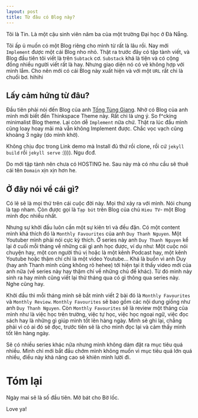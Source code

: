 ```yaml
---
layout: post
title: Từ đâu có Blog này?
---
```


Tôi là Tin. Là một cậu sinh viên năm ba của một trường Đại học ở Đà Nẵng. 

Tôi ấp ủ muốn có một Blog riêng cho mình từ rất là lâu rồi. Nay mới `Implement` được một cái Blog nho nhỏ. Thật ra trước đây có tập tành viết, và Blog đầu tiên tôi viết là trên `Subtack` cơ. `Substack` khá là tiện và có cộng đồng nhiều người viết rất là hay. Nhưng giao diện nó có vẻ không hợp với mình lắm. Cho nên mới có cái Blog này xuất hiện và với một `URL` rất chi là chuối bơ. hihihi

## Lấy cảm hứng từ đâu?
Đầu tiên phải nói đến Blog của anh [Tống Tùng Giang](https://tongtunggiang.com/vi/). Nhờ có Blog của anh mình mới biết đến Thinkspace Theme này. Rất chi là ưng ý. So f^cking minimalist Blog theme. Lại còn dễ `Implement` nữa chứ. Thật ra lúc đầu mình cũng loay hoay mãi mà vẫn không Implement được. Chắc vọc vạch cũng khoảng 3 ngày (do mình khờ).

Không chịu đọc trong Link demo mà Install đủ thứ rồi clone, rồi cứ `jekyll build` rồi `jekyll serve` :)))). Ngu đcđ.

Do mới tập tành nên chưa có HOSTING he. Sau này mà có nhu cầu sẽ thuê cái tên `Domain` xịn xịn hơn he.

## Ở đây nói về cái gì?
Có lẽ sẽ là mọi thứ trên cái cuộc đời này. Mọi thứ xảy ra với mình. Nói chung là tạp nham. Còn được gọi là `Tạp bút` trên Blog của chú `Hieu TV`- một Blog mình đọc nhiều nhất.

Nhưng sự khởi đầu luôn cần một sự kiên trì và đều đặn. Có một content mình khá thích đó là `Monthly Favourites` của anh `Duy Thanh Nguyen`. Một Youtuber mình phải nói cực kỳ thích. Ở series này anh `Duy Thanh Nguyen` kể lại ở cuối mỗi tháng về những cái gì anh học được, ví dụ như: Một cuộc nói chuyện hay, một con người thú vị hoặc là một kênh Podcast hay, một kênh Youtube hoặc thậm chí chỉ là một video Youtube... Khá là buồn vì anh Duy (hay anh Thanh mình cũng không rõ hehee) tới hiện tại ít thấy video mới của anh nữa (về series này hay thậm chí về những chủ đề khác). Từ đó mình nảy sinh ra hay mình cũng viết lại thử tháng qua có gì thông qua series này. Nghe cũng hay. 

Khởi đầu thì mỗi tháng mình sẽ bắt mình viết 2 bài đó là `Monthly Favourites` và `Monthly Review`. `Monthly Favourites` sẽ bao gồm các nội dung giống như anh `Duy Thanh Nguyen`. Còn `Monthly Favourites` sẽ là review một tháng của mình như là việc học trên trường, việc tự học, việc học ngoại ngữ, việc đọc sách hay là những gì giúp mình tốt lên hàng ngày. Mình sẽ ghi lại, chẳng phải vì có ai đó sẽ đọc, trước tiên sẽ là cho mình đọc lại và cảm thấy mình tốt lên hàng ngày.

Sẽ có nhiều series khác nữa nhưng mình không dám đặt ra mục tiêu quá nhiều. Mình chỉ mới bắt đầu chớm mình không muốn vì mục tiêu quá lớn quá nhiều, điều này khả năng cao sẽ khiên mình lười đi.

# Tóm lại
Ngày mai sẽ là số đầu tiên. Mở bát cho Bờ lốc. 

Love ya!
